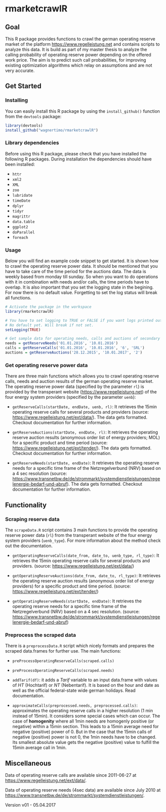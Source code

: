 # rmarketcrawlR


## Goal

This R package provides functions to crawl the german operating reserve market of the platform https://www.regelleistung.net and contains scripts to analyze this data.
It is build as part of my master thesis to analyze the calling probability of operating reserve power depending on the offered work price. The aim is to predict such call probabilities, for improving existing optimization algorithms which relay on assumptions and are not very accurate.

## Get Started

### Installing

You can easily install this R package by using the `install_github()` function from the `devtools` package:

```r
library(devtools)
install_github("wagnertimo/rmarketcrawlR")
```
### Library dependencies

Before using this R package, please check that you have installed the following R packages. During installation the dependencies should have been installed:

- `httr`
- `xml2`
- `XML`
- `zoo`
- `lubridate`
- `timeDate`
- `dplyr`
- `tidyr`
- `magrittr`
- `data.table`
- `ggplot2`
- `doParallel`
- `foreach`

### Usage

Below you will find an example code snippet to get started. It is shown how to crawl the operating reserve power data. It should be mentioned that you have to take care of the time period for the auctions data. The data is weekly based from monday till sunday. So when you want to do operations with it in combination with needs and/or calls, the time periods have to overlap. It is also important that you set the logging state in the begining. For now there is no default value. Forgetting to set the log status will break all functions.

```r
# Activate the package in the workspace
library(rmarketcrawlR)

# You have to set logging to TRUE or FALSE if you want logs printed out (Good for Debugging)
# No default yet. Will break if not set.
setLogging(TRUE)

# Get sample data for operating needs, calls and auctions of secondary reserve power from the Netzregelverbund
needs = getReserveNeeds('01.01.2016', '10.01.2016')
calls = getReserveCalls('01.01.2016', '10.01.2016', '6', 'SRL')
auctions = getReserveAuctions('28.12.2015', '10.01.2017', '2')

```

### Get operating reserve power data

There are three main functions which allows you to crawl operating reserve calls, needs and auction results of the german operating reserve market. The operating reserve power data (specified by the parameter `rl`) is provided by the transperant website (https://www.regelleistung.net) of the four energy system providers (specified by the parameter `uenb`):

* `getReserveCalls(startDate, endDate, uenb, rl)`: It retrieves the 15min operating reserve calls for several products and providers (source: https://www.regelleistung.net/ext/data/). The data gets formatted. Checkout documentation for further information.

* `getReserveAuctions(startDate, endDate, rl)`: It retrieves the operating reserve auction results (anonymous order list of energy providers; MOL) for a specific product and time period (source: https://www.regelleistung.net/ext/tender/). The data gets formatted. Checkout documentation for further information.

* `getReserveNeeds(startDate, endDate)`: It retrieves the operating reserve needs for a specific time frame of the Netzregelverbund (NRV) based on a 4 sec resolution (source: https://www.transnetbw.de/de/strommarkt/systemdienstleistungen/regelenergie-bedarf-und-abruf). The data gets formatted. Checkout documentation for further information.



## Functionality

### Scraping reserve data

The `scrapeData.R` script contains 3 main functions to provide the operating reserve power data (`rl`) from the transperant website of the four energy system providers (`uenb_type`). For more information about the method check out the documentation.

* `getOperatingReserveCalls(date_from, date_to, uenb_type, rl_type)`: It retrieves the 15min operating reserve calls for several products and providers. (source: https://www.regelleistung.net/ext/data/)

* `getOperatingReserveAuctions(date_from, date_to, rl_type)`: It retrieves the operating reserve auction results (anonymous order list of energy providers) for a specific product and time period. (source: https://www.regelleistung.net/ext/tender/)

* `getOperatingReserveNeeds(startDate, endDate)`: It retrieves the operating reserve needs for a specific time frame of the Netzregelverbund (NRV) based on a 4 sec resolution. (source: https://www.transnetbw.de/de/strommarkt/systemdienstleistungen/regelenergie-bedarf-und-abruf)

### Preprocess the scraped data

There is a `preprocessData.R` script which nicely formats and prepares the scraped data.frames for further use. The main functions:

* `preProcessOperatingReserveCalls(scraped.calls)`

* `preProcessOperatingReserveCalls(scraped.needs)`

* `addTarif(df)`: it adds a *Tarif* variable to an input data.frame with values of *HT* (Hochtarif) or *NT* (Nebentarif). It is based on the hour and date as well as the official federal-state wide german holidays. Read documentation.

* `approximateCalls(preprocessed.needs, preprocessed.calls)`: approximates the operating reserve calls in a higher resolution (1 min instead of 15min). It considers some special cases which can occur. The case of **homogenity** where all 1min needs are homogenly positive (or negative) within a 15min section. This leads to a 15min average need for negative (positive) power of 0. But in the case that the 15min calls of negative (positive) power is not 0, the 1min needs have to be changed. Its smallest absolute value gets the negative (positive) value to fulfill the 15min average call in 1min.


## Miscellaneous

Data of operating reserve calls are available since 2011-06-27 at https://www.regelleistung.net/ext/data/.

Data of operating reserve needs (4sec data) are available since July 2010 at https://www.transnetbw.de/de/strommarkt/systemdienstleistungen/.


Version v01 - 05.04.2017
